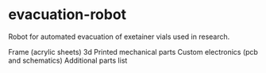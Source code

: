 evacuation-robot
================

Robot for automated evacuation of exetainer vials used in research.

Frame (acrylic sheets)
3d Printed mechanical parts 
Custom electronics (pcb and schematics)
Additional parts list

